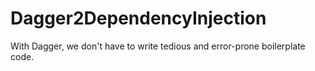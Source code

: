 # Dagger2DependencyInjection
 With Dagger, we don't have to write tedious and error-prone boilerplate code.
